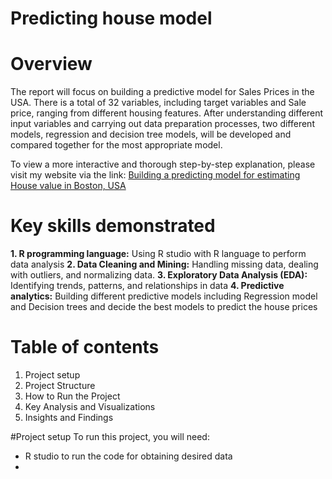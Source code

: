 # Predicting house model
# Overview
The report will focus on building a predictive model for Sales Prices in the USA. There is a total of 32 variables, including target variables and Sale price, ranging from different housing features. After understanding different input variables and carrying out data preparation processes, two different models, regression and decision tree models, will be developed and compared together for the most appropriate model.

To view a more interactive and thorough step-by-step explanation, please visit my website via the link:
[Building a predicting model for estimating House value in Boston, USA](https://nrena1997.wixsite.com/analyst-porfolio/post/building-a-predicting-model-for-estimating-house-value-in-boston-usa)

# Key skills demonstrated
**1. R programming language:** Using R studio with R language to perform data analysis
**2. Data Cleaning and Mining:** Handling missing data, dealing with outliers, and normalizing data. 
**3. Exploratory Data Analysis (EDA):** Identifying trends, patterns, and relationships in data
**4. Predictive analytics:** Building different predictive models including Regression model and Decision trees and decide the best models to predict the house prices

# Table of contents
1. Project setup
2. Project Structure
3. How to Run the Project
4. Key Analysis and Visualizations
5. Insights and Findings

#Project setup
To run this project, you will need:
* R studio to run the code for obtaining desired data
* 
